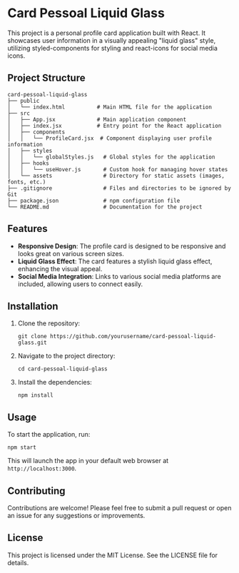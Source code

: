 # Card Pessoal Liquid Glass

This project is a personal profile card application built with React. It showcases user information in a visually appealing "liquid glass" style, utilizing styled-components for styling and react-icons for social media icons.

## Project Structure

```
card-pessoal-liquid-glass
├── public
│   └── index.html          # Main HTML file for the application
├── src
│   ├── App.jsx             # Main application component
│   ├── index.jsx           # Entry point for the React application
│   ├── components
│   │   └── ProfileCard.jsx  # Component displaying user profile information
│   ├── styles
│   │   └── globalStyles.js   # Global styles for the application
│   ├── hooks
│   │   └── useHover.js       # Custom hook for managing hover states
│   └── assets                # Directory for static assets (images, fonts, etc.)
├── .gitignore                # Files and directories to be ignored by Git
├── package.json              # npm configuration file
└── README.md                 # Documentation for the project
```

## Features

- **Responsive Design**: The profile card is designed to be responsive and looks great on various screen sizes.
- **Liquid Glass Effect**: The card features a stylish liquid glass effect, enhancing the visual appeal.
- **Social Media Integration**: Links to various social media platforms are included, allowing users to connect easily.

## Installation

1. Clone the repository:
   ```
   git clone https://github.com/yourusername/card-pessoal-liquid-glass.git
   ```
2. Navigate to the project directory:
   ```
   cd card-pessoal-liquid-glass
   ```
3. Install the dependencies:
   ```
   npm install
   ```

## Usage

To start the application, run:
```
npm start
```
This will launch the app in your default web browser at `http://localhost:3000`.

## Contributing

Contributions are welcome! Please feel free to submit a pull request or open an issue for any suggestions or improvements.

## License

This project is licensed under the MIT License. See the LICENSE file for details.